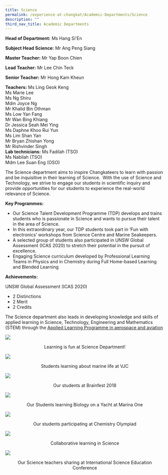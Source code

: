 ```yaml
---
title: Science
permalink: /experience-at-changkat/Academic-Departments/Science
description: ""
third_nav_title: Academic Departments
---
```

**Head of Department:** Ms Hang Si'En  
  
**Subject Head Science:** Mr Ang Peng Siang  
  
**Master Teacher:** Mr Yap Boon Chien   
  
**Lead Teacher:** Mr Lee Chin Teck  
  
**Senior Teacher:** Mr Hong Kam Kheun  
  
**Teachers:**
Ms Ling Geok Keng  
Ms Marie Lee  
Ms Ng Shiru  
Mdm Joyce Ng  
Mr Khalid Bin Othman  
Ms Low Yan Fang  
Mr Wan Bing Khiang  
Dr Jessica Seah Mei Ying  
Ms Daphne Khoo Rui Yun  
Ms Lim Shan Yan  
Mr Bryan Zhishan Yong  
Mr Rishvinder Singh  
**Lab technicians:**
Ms Fadilah (TSO)  
Ms Nabilah (TSO)  
Mdm Lee Suan Eng (OSO)  
  
The Science department aims to inspire Changkateers to learn with passion and be inquisitive in their learning of Science.  With the use of Science and Technology, we strive to engage our students in scientific inquiry and provide opportunities for our students to experience the real-world relevance of Science.  
  
**Key Programmes:**

*   Our Science Talent Development Programme (TDP) develops and trains students who is passionate in Science and wants to pursue their talent in the area of Science. 
*   In this extraordinary year, our TDP students took part in ‘Fun with electronics’ workshops from Science Centre and Marine Seakeepers. 
*   A selected group of students also participated in UNSW Global Assessment (ICAS 2020) to stretch their potential in the pursuit of excellence. 
*   Engaging Science curriculum developed by Professional Learning Teams in Physics and in Chemistry during Full Home-based Learning and Blended Learning  
    

  
**Achievements:**  
  
UNSW Global Assessment (ICAS 2020)  

*   2 Distinctions
*   2 Merit
*   2 Credits

  
The Science department also leads in developing knowledge and skills of applied learning in Science, Technology, Engineering and Mathematics (STEM) through the [Applied Learning Programme in aerospace and aviation]()

![](/images/Learning%20is%20fun%20at%20Science%20Department.jpeg)
<center>Learning is fun at Science Department!</center>

![](/images/Students%20learning%20about%20marine%20life%20at%20VJC.jpeg)
<center>Students learning about marine life at VJC</center>

![](/images/Our%20students%20at%20Brainfest%202018.jpeg)
<center>Our students at Brainfest 2018</center>

![](/images/Our%20Students%20learning%20Biology%20on%20a%20Yacht%20at%20Marina%20One.jpeg)
<center>Our Students learning Biology on a Yacht at Marina One</center>

![](/images/Our%20students%20participating%20at%20Chemistry%20Olympiad.jpeg)
<center>Our students participating at Chemistry Olympiad</center>

![](/images/Collaborative%20learning%20in%20Science.jpeg)
<center>Collaborative learning in Science</center>

![](/images/Our%20Science%20teachers%20sharing%20at%20International%20Science%20Education%20Conference.jpeg)
<center>Our Science teachers sharing at International Science Education Conference</center>